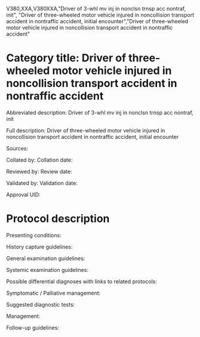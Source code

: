 V380,XXA,V380XXA,"Driver of 3-whl mv inj in nonclsn trnsp acc nontraf, init", "Driver of three-wheeled motor vehicle injured in noncollision transport accident in nontraffic accident, initial encounter","Driver of three-wheeled motor vehicle injured in noncollision transport accident in nontraffic accident"
# Category title: Driver of three-wheeled motor vehicle injured in noncollision transport accident in nontraffic accident

Abbreviated description: Driver of 3-whl mv inj in nonclsn trnsp acc nontraf, init

Full description: Driver of three-wheeled motor vehicle injured in noncollision transport accident in nontraffic accident, initial encounter

Sources:

Collated by:
Collation date:

Reviewed by:
Review date:

Validated by:
Validation date:

Approval UID:

# Protocol description

Presenting conditions:

History capture guidelines:

General examination guidelines:

Systemic examination guidelines:

Possible differential diagnoses with links to related protocols:

Symptomatic / Palliative management:

Suggested diagnostic tests:

Management:

Follow-up guidelines:
